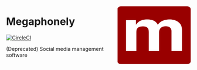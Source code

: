 <a href='https://github.com/jkrclaro/megaphonely'><img src='https://github.com/jkrclaro/megaphonely/blob/master/static/megaphonely/img/megaphonely2048x2048.png' align='right' width='200' height='160' /></a>

# Megaphonely
[![CircleCI](https://circleci.com/gh/jkrclaro/megaphonely/tree/master.svg?style=shield&circle-token=08d741d0a59a7704053acdfd6be5fdb6591784c5)](https://circleci.com/gh/jkrclaro/megaphonely/tree/master)

(Deprecated) Social media management software
